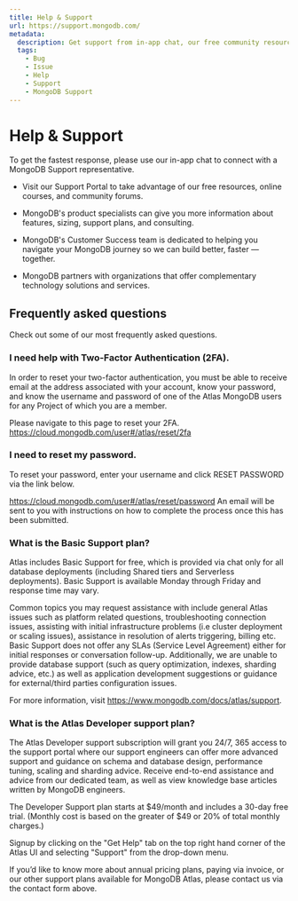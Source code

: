 ```yaml
---
title: Help & Support
url: https://support.mongodb.com/
metadata:
  description: Get support from in-app chat, our free community resources, or a paid support specialist.
  tags:
    - Bug
    - Issue
    - Help
    - Support
    - MongoDB Support
---
```


# Help & Support

To get the fastest response, please use our in-app chat to connect with a MongoDB Support representative.

- Visit our Support Portal to take advantage of our free resources, online courses, and community forums.

- MongoDB's product specialists can give you more information about features, sizing, support plans, and consulting.

- MongoDB's Customer Success team is dedicated to helping you navigate your MongoDB journey so we can build better, faster — together.

- MongoDB partners with organizations that offer complementary technology solutions and services.

## Frequently asked questions

Check out some of our most frequently asked questions.

### I need help with Two-Factor Authentication (2FA).

In order to reset your two-factor authentication, you must be able to receive email at the address associated with your account, know your password, and know the username and password of one of the Atlas MongoDB users for any Project of which you are a member.

Please navigate to this page to reset your 2FA. https://cloud.mongodb.com/user#/atlas/reset/2fa

### I need to reset my password.

To reset your password, enter your username and click RESET PASSWORD via the link below.

https://cloud.mongodb.com/user#/atlas/reset/password
An email will be sent to you with instructions on how to complete the process once this has been submitted.

### What is the Basic Support plan?

Atlas includes Basic Support for free, which is provided via chat only for all database deployments (including Shared tiers and Serverless deployments). Basic Support is available Monday through Friday and response time may vary.

Common topics you may request assistance with include general Atlas issues such as platform related questions, troubleshooting connection issues, assisting with initial infrastructure problems (i.e cluster deployment or scaling issues), assistance in resolution of alerts triggering, billing etc.
Basic Support does not offer any SLAs (Service Level Agreement) either for initial responses or conversation follow-up. Additionally, we are unable to provide database support (such as query optimization, indexes, sharding advice, etc.) as well as application development suggestions or guidance for external/third parties configuration issues.

For more information, visit https://www.mongodb.com/docs/atlas/support.

### What is the Atlas Developer support plan?

The Atlas Developer support subscription will grant you 24/7, 365 access to the support portal where our support engineers can offer more advanced support and guidance on schema and database design, performance tuning, scaling and sharding advice. Receive end-to-end assistance and advice from our dedicated team, as well as view knowledge base articles written by MongoDB engineers.

The Developer Support plan starts at $49/month and includes a 30-day free trial. (Monthly cost is based on the greater of $49 or 20% of total monthly charges.)

Signup by clicking on the "Get Help" tab on the top right hand corner of the Atlas UI and selecting "Support" from the drop-down menu.

If you’d like to know more about annual pricing plans, paying via invoice, or our other support plans available for MongoDB Atlas, please contact us via the contact form above.
